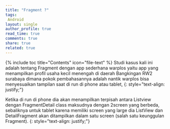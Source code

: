 ```yaml
---
title: "Fragment ?"
tags:
 Android
layout: single
author_profile: true
read_time: true
comments: true
share: true
related: true
---
```

{% include toc title="Contents" icon="file-text" %}
Studi kasus kali ini adalah tentang Fragment dengan app sederhana warplos yaitu app yang menampilkan profil usaha kecil menengah di daerah Bangkingan RW2 surabaya dimana pokok pembahasannya adalah nantik warplos bisa menyesuaikan tampilan saat di run di phone atau tablet,
{: style="text-align: justify;"}

Ketika di run di phone dia akan menampilkan terpisah antara Listview dengan FragmentDetail class maksudnya dengan 2screen yang berbeda, sebaliknya untuk tablet karena memiliki screen yang large dia ListView dan DetailFragment akan ditampilkan dalam satu screen (salah satu keunggulan Fragment).
{: style="text-align: justify;"}
